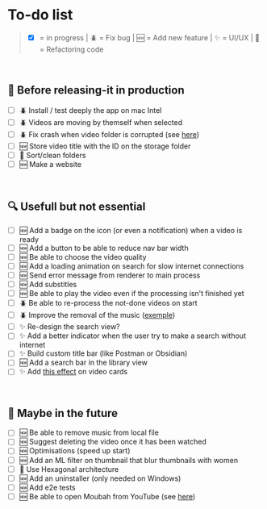 # To-do list

> -   [x] = in progress | 🪲 = Fix bug | 🆕 = Add new feature | ✨ = UI/UX | 🧼 = Refactoring code

</br>

## 🔬 Before releasing-it in production

-   [ ] 🪲 Install / test deeply the app on mac Intel
-   [ ] 🪲 Videos are moving by themself when selected
-   [ ] 🪲 Fix crash when video folder is corrupted (see [here](https://discord.com/channels/@me/1109187293849333850/1127305613483974666))
-   [ ] 🆕 Store video title with the ID on the storage folder
-   [ ] 🧼 Sort/clean folders
-   [ ] 🆕 Make a website

</br>

## 🔍 Usefull but not essential

-   [ ] 🆕 Add a badge on the icon (or even a notification) when a video is ready
-   [ ] 🆕 Add a button to be able to reduce nav bar width
-   [ ] 🆕 Be able to choose the video quality
-   [ ] 🆕 Add a loading animation on search for slow internet connections
-   [ ] 🆕 Send error message from renderer to main process
-   [ ] 🆕 Add substitles
-   [ ] 🆕 Be able to play the video even if the processing isn't finished yet
-   [ ] 🪲 Be able to re-process the not-done videos on start
-   [ ] 🪲 Improve the removal of the music ([exemple](https://youtu.be/EHe0Wu5yM9c))
-   [ ] ✨ Re-design the search view?
-   [ ] ✨ Add a better indicator when the user try to make a search without internet
-   [ ] ✨ Build custom title bar (like Postman or Obsidian)
-   [ ] 🆕 Add a search bar in the library view
-   [ ] ✨ Add [this effect](https://youtu.be/htGfnF1zN4g) on video cards

</br>

## 🔭 Maybe in the future

-   [ ] 🆕 Be able to remove music from local file
-   [ ] 🆕 Suggest deleting the video once it has been watched
-   [ ] 🆕 Optimisations (speed up start)
-   [ ] 🆕 Add an ML filter on thumbnail that blur thumbnails with women
-   [ ] 🧼 Use Hexagonal architecture
-   [ ] 🆕 Add an uninstaller (only needed on Windows)
-   [ ] 🆕 Add e2e tests
-   [ ] 🆕 Be able to open Moubah from YouTube (see [here](https://docs.freetubeapp.io/usage/browser-extension/))

</br>
